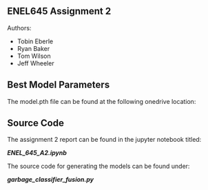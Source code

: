 ## ENEL645 Assignment 2
Authors:
- Tobin Eberle
- Ryan Baker
- Tom Wilson
- Jeff Wheeler

## Best Model Parameters
The model.pth file can be found at the following onedrive location:

## Source Code
The assignment 2 report can be found in the jupyter notebook titled:

_**ENEL_645_A2.ipynb**_

The source code for generating the models can be found under:

_**garbage_classifier_fusion.py**_